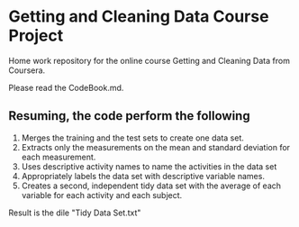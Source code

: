 Getting and Cleaning Data Course Project
======================


Home work repository for  the online course Getting and Cleaning Data from Coursera.

Please read the CodeBook.md.

Resuming, the code perform the following 
---------------------
1. Merges the training and the test sets to create one data set.  
2. Extracts only the measurements on the mean and standard deviation for each measurement.  
3. Uses descriptive activity names to name the activities in the data set  
4. Appropriately labels the data set with descriptive variable names.   
5. Creates a second, independent tidy data set with the average of each variable for each activity and each subject.   

Result is the dile "Tidy Data Set.txt"
